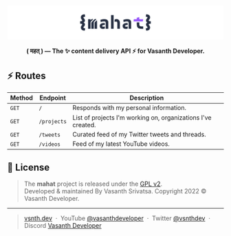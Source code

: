 <img src="https://raw.githubusercontent.com/vsnthdev/mahat/designs/renders/banner.png" alt="mahat"><br>
<p align="center"><strong>( महत् ) — The ✨ content delivery API ⚡️ for Vasanth Developer.</strong></p>

## ⚡️ Routes
| Method | Endpoint | Description |
|-|-|-|
| `GET` | `/` | Responds with my personal information. |
| `GET` | `/projects` | List of projects I'm working on, organizations I've created. |
| `GET` | `/tweets` | Curated feed of my Twitter tweets and threads. |
| `GET` | `/videos` | Feed of my latest YouTube videos. |


## 📰 License
> The **mahat** project is released under the [GPL v2](LICENSE.md). <br> Developed &amp; maintained By Vasanth Srivatsa. Copyright 2022 © Vasanth Developer.
<hr>

> <a href="https://vsnth.dev" target="_blank" rel="noopener">vsnth.dev</a> &nbsp;&middot;&nbsp;
> YouTube <a href="https://vas.cx/videos" target="_blank" rel="noopener">@vasanthdeveloper</a> &nbsp;&middot;&nbsp;
> Twitter <a href="https://vas.cx/twitter" target="_blank" rel="noopener">@vsnthdev</a> &nbsp;&middot;&nbsp;
> Discord <a href="https://vas.cx/discord" target="_blank" rel="noopener">Vasanth Developer</a>

